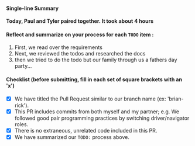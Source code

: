 #### Single-line Summary
**Today, Paul and Tyler paired together. It took about 4 hours**

#### Reflect and summarize on your process for each `TODO` item :  
  1. First, we read over the requirements
  2. Next, we reviewed the todos and researched the docs
  3. then we tried to do the todo but our family through us a fathers day party...

#### Checklist (before submitting, fill in each set of square brackets with an 'x')
- [x] We have titled the Pull Request similar to our branch name (ex: 'brian-rick'). 
- [x] This PR includes commits from both myself and my partner; e.g. We followed good pair programming practices by switching driver/navigator roles.
- [x] There is no extraneous, unrelated code included in this PR.
- [x] We have summarized our `TODO:` process above.
